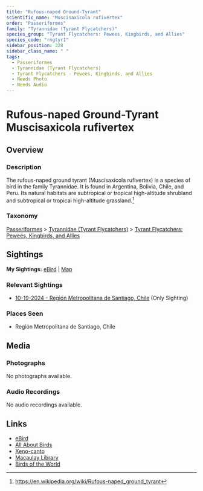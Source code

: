 ```yaml
---
title: "Rufous-naped Ground-Tyrant"
scientific_name: "Muscisaxicola rufivertex"
order: "Passeriformes"
family: "Tyrannidae (Tyrant Flycatchers)"
species_group: "Tyrant Flycatchers: Pewees, Kingbirds, and Allies"
species_code: "rngtyr1"
sidebar_position: 328
sidebar_class_name: " "
tags: 
  - Passeriformes
  - Tyrannidae (Tyrant Flycatchers)
  - Tyrant Flycatchers - Pewees, Kingbirds, and Allies
  - Needs Photo
  - Needs Audio
---
```


# Rufous-naped Ground-Tyrant <span className='sci_name'>Muscisaxicola rufivertex</span>

## Overview

### Description
The rufous-naped ground tyrant (Muscisaxicola rufivertex) is a species of bird in the family Tyrannidae.
It is found in Argentina, Bolivia, Chile, and Peru.
Its natural habitats are subtropical or tropical high-altitude shrubland and subtropical or tropical high-altitude grassland.[^1]

[^1]: https://en.wikipedia.org/wiki/Rufous-naped_ground_tyrant

### Taxonomy
[Passeriformes](/tags/passeriformes) > [Tyrannidae (Tyrant Flycatchers)](/tags/tyrannidae-tyrant-flycatchers) > [Tyrant Flycatchers: Pewees, Kingbirds, and Allies](/tags/tyrant-flycatchers-pewees-kingbirds-and-allies)


## Sightings

**My Sightings:** [eBird](https://ebird.org/lifelist?r=world&time=life&spp=rngtyr1) | [Map](/map?species_code=rngtyr1)

### Relevant Sightings

* [10-19-2024 - Región Metropolitana de Santiago, Chile](https://ebird.org/checklist/S199524251) (Only Sighting)

### Places Seen

* Región Metropolitana de Santiago, Chile



## Media
### Photographs
No photographs available.

### Audio Recordings
No audio recordings available.

## Links
* [eBird](https://ebird.org/species/rngtyr1) 
* [All About Birds](https://www.allaboutbirds.org/guide/rngtyr1) 
* [Xeno-canto](https://www.xeno-canto.org/species/muscisaxicola-rufivertex) 
* [Macaulay Library](https://search.macaulaylibrary.org/catalog?taxonCode=rngtyr1&sort=rating_rank_desc)
* [Birds of the World](https://birdsoftheworld.org/bow/species/rngtyr1)
